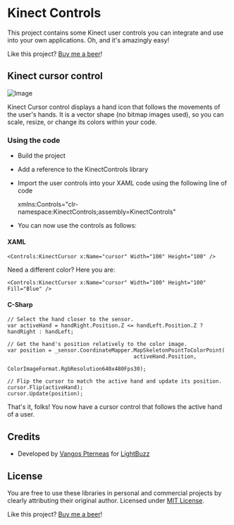 # Kinect Controls
This project contains some Kinect user controls you can integrate and use into your own applications. Oh, and it's amazingly easy!

Like this project? [Buy me a beer](https://www.paypal.com/cgi-bin/webscr?cmd=_s-xclick&hosted_button_id=N5ELYBTYB3AYE)!

## Kinect cursor control
![Image](https://raw.githubusercontent.com/Vangos/kinect-controls/master/Images/kinect-cursor.png?raw=true)

Kinect Cursor control displays a hand icon that follows the movements of the user's hands. It is a vector shape (no bitmap images used), so you can scale, resize, or change its colors within your code.

### Using the code

* Build the project
* Add a reference to the KinectControls library
* Import the user controls into your XAML code using the following line of code

    xmlns:Controls="clr-namespace:KinectControls;assembly=KinectControls"
* You can now use the controls as follows:

#### XAML
    <Controls:KinectCursor x:Name="cursor" Width="100" Height="100" />
    
Need a different color? Here you are:

    <Controls:KinectCursor x:Name="cursor" Width="100" Height="100" Fill="Blue" />
  
#### C-Sharp
    // Select the hand closer to the sensor.
    var activeHand = handRight.Position.Z <= handLeft.Position.Z ? handRight : handLeft;
    
    // Get the hand's position relatively to the color image.
    var position = _sensor.CoordinateMapper.MapSkeletonPointToColorPoint(
                                            activeHand.Position,
                                            ColorImageFormat.RgbResolution640x480Fps30);

    // Flip the cursor to match the active hand and update its position.
    cursor.Flip(activeHand);                            
    cursor.Update(position);
  
That's it, folks! You now have a cursor control that follows the active hand of a user.

## Credits
* Developed by [Vangos Pterneas](http://pterneas.com) for [LightBuzz](http://lightbuzz.com)

## License
You are free to use these libraries in personal and commercial projects by clearly attributing their original author. Licensed under [MIT License](https://github.com/Vangos/kinect-controls/blob/master/LICENSE).

Like this project? [Buy me a beer](https://www.paypal.com/cgi-bin/webscr?cmd=_s-xclick&hosted_button_id=N5ELYBTYB3AYE)!
